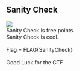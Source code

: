 ## Sanity Check
<img src="image1.jpeg">
<br>
Sanity Check is free points.  
<br>
Sanity Check is cool. 
<br>
<br>
Flag = FLAG{SanityCheck}
<br>
<br>
Good Luck for the CTF
